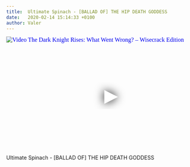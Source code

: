 ```yaml
---
title:  Ultimate Spinach - [BALLAD OF] THE HIP DEATH GODDESS
date:   2020-02-14 15:14:33 +0100
author: Valer
---
```

<div class="video-container ">
<iframe
  width="560"
  height="315"
  src="https://www.youtube.com/embed/5nwpmrV6EoQ"
  srcdoc="<style>*{padding:0;margin:0;overflow:hidden}html,body{height:100%}img,span{position:absolute;width:100%;top:0;bottom:0;margin:auto}span{height:1.5em;text-align:center;font:48px/1.5 sans-serif;color:white;text-shadow:0 0 0.5em black}</style><a href=https://www.youtube.com/embed/5nwpmrV6EoQ?autoplay=1><img src=https://img.youtube.com/vi/5nwpmrV6EoQ/hqdefault.jpg alt='Video The Dark Knight Rises: What Went Wrong? – Wisecrack Edition'><span>▶</span></a>"
  frameborder="0"
  allow="accelerometer; autoplay; encrypted-media; gyroscope; picture-in-picture"
  allowfullscreen
></iframe>
</div>
Ultimate Spinach - [BALLAD OF] THE HIP DEATH GODDESS
